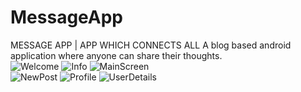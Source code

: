 # MessageApp
MESSAGE APP | APP WHICH CONNECTS ALL
A blog based android application where anyone can share their thoughts.<br>
![Welcome](https://user-images.githubusercontent.com/60037249/94258578-ac346880-ff4a-11ea-94a8-2f0d36a2ae45.jpeg)
![Info](https://user-images.githubusercontent.com/60037249/94258988-6330e400-ff4b-11ea-8352-96427152f023.jpeg)
![MainScreen](https://user-images.githubusercontent.com/60037249/94260204-5f9e5c80-ff4d-11ea-9e46-816a4d8687e4.jpeg)
<br>
![NewPost](https://user-images.githubusercontent.com/60037249/94260211-62994d00-ff4d-11ea-92d9-18403bc2f3bb.jpeg)
![Profile](https://user-images.githubusercontent.com/60037249/94260221-64fba700-ff4d-11ea-9001-dd985d379c5d.jpeg)
![UserDetails](https://user-images.githubusercontent.com/60037249/94260233-67f69780-ff4d-11ea-9263-3eb311322534.jpeg)




